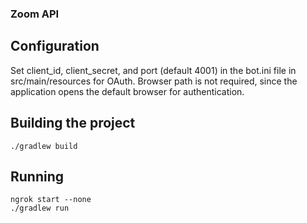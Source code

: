 ### Zoom API

## Configuration
Set client_id, client_secret, and port (default 4001) in the bot.ini file in src/main/resources for OAuth.
Browser path is not required, since the application opens the default browser for authentication.

## Building the project
```
./gradlew build
```

## Running
```
ngrok start --none
./gradlew run
```